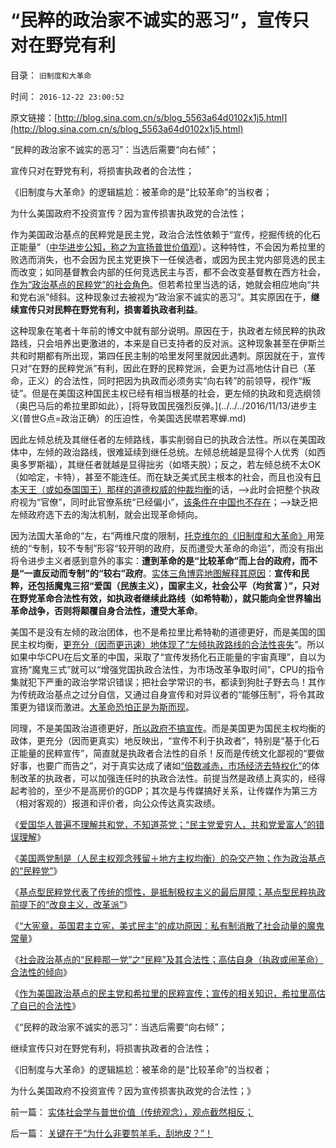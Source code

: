 # “民粹的政治家不诚实的恶习”，宣传只对在野党有利

目录： `旧制度和大革命` 

时间： `2016-12-22 23:00:52` 

原文链接：[http://blog.sina.com.cn/s/blog_5563a64d0102x1j5.html](http://blog.sina.com.cn/s/blog_5563a64d0102x1j5.html)

“民粹的政治家不诚实的恶习”：当选后需要“向右倾”；

宣传只对在野党有利，将损害执政者的合法性；

《旧制度与大革命》的逻辑尴尬：被革命的是“比较革命”的当权者；

为什么美国政府不投资宣传？因为宣传损害执政党的合法性；

作为美国政治基点的民粹党是民主党，政治合法性依赖于“宣传，挖掘传统的化石正能量”（[中华进步公知，称之为宣扬普世价值观](http://darthvad.blog.sohu.com/323446271.html)）。这种特性，不会因为希拉里的败选而消失，也不会因为民主党更换下一任侯选者，或因为民主党内部竞选的民主而改变；如同基督教会内部的任何竞选民主与否，都不会改变基督教在西方社会，[作为“政治基点的民粹党”的社会角色](../../../2016/12/16/任何政制中都有扎根于化石正能量的“基点型民粹党”；.md)。但若希拉里当选的话，她就会相应地向“共和党右派”倾斜。这种现象过去被视为“政治家不诚实的恶习”。其实原因在于，**继续宣传只对民粹在野党有利，损害着执政者利益**。

这种现象在笔者十年前的博文中就有部分说明。原因在于，执政者左倾民粹的执政路线，只会培养出更激进的，本来是自已支持者的反对派。这种现象甚至在伊斯兰共和时期都有所出现，第四任民主制的哈里发阿里就因此遇刺。原因就在于，宣传只对“在野的民粹党派”有利，因此在野的民粹党派，会更为过高地估计自已（革命，正义）的合法性，同时把因为执政而必须务实“向右转”的前领导，视作“叛徒”。但是在美国这种国民主权已经有相当根基的社会，更左倾的执政和竞选纲领（奥巴马后的希拉里即如此），[将导致国民强烈反弹。](../../../2016/11/13/进步主义(普世G点=政治正确）的压迫性，令美国选民噤若寒蝉.md)

因此左倾总统及其继任者的左倾路线，事实削弱自已的执政合法性。所以在美国政体中，左倾的政治路线，很难延续到继任总统。左倾总统越是显得个人优秀（如西奥多罗斯福），其继任者就越是显得拙劣（如塔夫脱）；反之，若左倾总统不太OK（如哈定，卡特），甚至不能连任。而在缺乏美式民主根本的社会，而且也没有[日本天王（或如泰国国王）那样的道德权威的仲裁均衡](../../../2014/11/24/卡扎菲之流倾慕的“日本万世一系”为何无法被copy？.md)的话，——>此时会把整个执政府视为“官僚”，同时此官僚系统“已经偏小”，[该条件在中国也不存在](https://wp.me/p1tcNC-5o)；——>缺乏把左倾政府选下去的淘汰机制，就会出现革命倾向。

因为法国大革命的“左，右”两维尺度的限制，[托克维尔的《旧制度和大革命》](../../../2014/5/29/《旧制度和大革命》新解，您如何爆破海上的冰山？.md)用笼统的“专制，较不专制”形容“较开明的政府，反而遭受大革命的命运”，而没有指出将令进步主义者感到意外的事实：**遭到革命的是“比较革命”而上台的政府，而不是“一直反动而专制”的“较右”政府**。[实体三角博弈地图解释其原因](../../../2016/11/29/三角演义是sofar最精确的社会博弈结构.md)：**宣传和民粹，还包括魔鬼三招“爱国（民族主义），国家主义，社会公平（均贫富
）”，只对在野党革命合法性有效，如执政者继续此路线（如希特勒），就只能向全世界输出革命战争，否则将颠覆自身合法性，遭受大革命**。

美国不是没有左倾的政治团体，也不是希拉里比希特勒的道德更好，而是美国的国民主权均衡，[更充分（因而更迅速）地体现了“左倾执政路线的合法性丧失](http://darthvad.blog.sohu.com/323394523.html)”。所以如果中华CPU在后文革的中国，采取了“宣传发扬化石正能量的宇宙真理”，自以为宣扬“魔鬼三式”就可以“增强党国执政合法性，为市场改革争取时间”，CPU的指令集就犯下严重的政治学常识错误；把社会学常识的书，都读到狗肚子野去鸟！其作为传统政治基点之过分自信，又通过自身宣传和对异议者的“能够压制”，将令其政策更为错误而激进。[大革命恐怕正是为斯而现](../../../2016/4/26/法国大革命的“进步”，就是反人类的本性；.md)。

同理，不是美国政治道德更好，[所以政府不搞宣传](http://darthvad.blog.sohu.com/323240761.html)。而是美国更为国民主权均衡的政体，更充分（因而更真实）地反映出，“宣传不利于执政者”，特别是“基于化石正能量的民粹宣传”，简直就是执政者合法性的自杀！反而是传统文化鄙视的“要做好事，也要广而告之”，对于真实达成了诸如[“倍数减赤，市场经济去特权化”](../../../2016/12/9/倍数减赤在中国的政策切入点.md)的体制改革的执政者，可以加强连任时的执政合法性。前提当然是政绩上真实的，经得起考验的，至少不是高房价的GDP；其次是与传媒搞好关系，让传媒作为第三方（相对客观的）报道和评价者，向公众传达真实政绩。

《[爱国华人普遍不理解共和党，不知道茶党；“民主党爱穷人，共和党爱富人”的错误理解](../../../2016/12/14/共和党“小政府，少干预”的保守主义倾向的政治来源；.md)》

《[美国两党制是（人民主权观念残留＋地方主权均衡）的杂交产物；作为政治基点的“民粹党”](../../../2016/12/15/美国两党制是杂交产物，作为政治基点的“民粹党”.md)》

《[基点型民粹党代表了传统的惯性，是抵制极权主义的最后屏障；基点型民粹执政前提下的“改良主义，改革派”](../../../2016/12/16/任何政制中都有扎根于化石正能量的“基点型民粹党”；.md)》

《[“大宪章，英国君主立宪，美式民主”的成功原因：私有制消散了社会动量的魔鬼常量](../../../2016/12/17/“大宪章，英国君主立宪，美式民主”的成功原因.md)》

《[社会政治基点的“民粹那一党”之“民粹”及其合法性；高估自身（执政或闹革命）合法性的倾向](../../../2016/12/19/社会政治基点的“民粹”，及其合法性的自我高估.md)》

《[作为美国政治基点的民主党和希拉里的民粹宣传；宣传的相关知识，希拉里高估了自已的合法性](../../../2016/12/21/作为美国政治基点的民主党，和希拉里的民粹宣传；.md)》

《“民粹的政治家不诚实的恶习”：当选后需要“向右倾”；

继续宣传只对在野党有利，将损害执政者的合法性；

《旧制度与大革命》的逻辑尴尬：被革命的是“比较革命”的当权者；

为什么美国政府不投资宣传？因为宣传损害执政党的合法性；》

前一篇： [实体社会学与普世价值（传统观念），观点截然相反；](../../../2016/12/25/实体社会学与普世价值（传统观念），观点截然相反；.md)

后一篇： [关键在于“为什么非要剪羊毛，刮地皮？”！](../../../2016/12/22/关键在于“为什么非要剪羊毛，刮地皮？”！.md)

